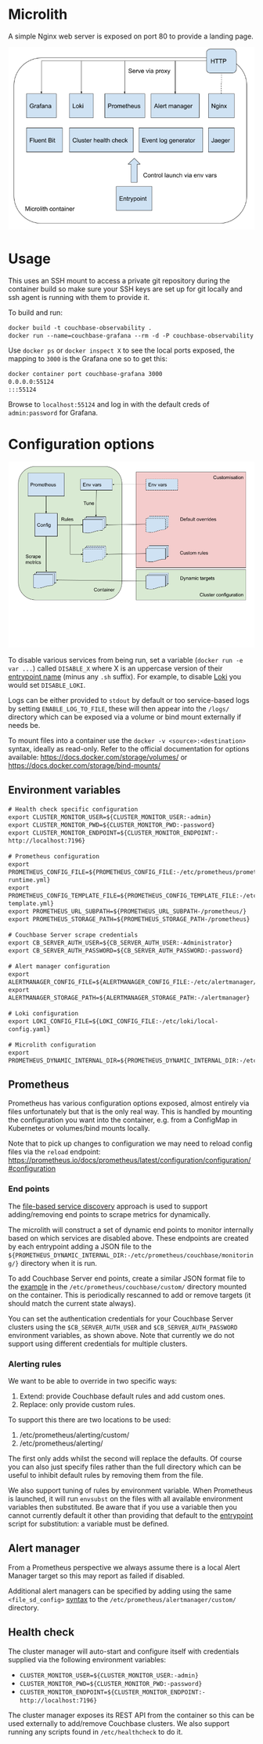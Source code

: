 # Microlith

A simple Nginx web server is exposed on port 80 to provide a landing page.

![Overview](/images/microlith-runtime.png)

# Usage

This uses an SSH mount to access a private git repository during the container build so make sure your SSH keys are set up for git locally and ssh agent is running with them to provide it.

To build and run:
```
docker build -t couchbase-observability .
docker run --name=couchbase-grafana --rm -d -P couchbase-observability
```
Use `docker ps` or `docker inspect X` to see the local ports exposed, the mapping to `3000` is the Grafana one so to get this:
```
docker container port couchbase-grafana 3000
0.0.0.0:55124
:::55124
```
Browse to `localhost:55124` and log in with the default creds of `admin:password` for Grafana.

# Configuration options

![Microlith configuration](/images/microlith-config.png)

To disable various services from being run, set a variable (`docker run -e var ...`) called `DISABLE_X` where X is an uppercase version of their [entrypoint name](entrypoints/) (minus any `.sh` suffix). For example, to disable [Loki](entrypoints/loki.sh) you would set `DISABLE_LOKI`.

Logs can be either provided to `stdout` by default or too service-based logs by setting `ENABLE_LOG_TO_FILE`, these will then appear into the `/logs/` directory which can be exposed via a volume or bind mount externally if needs be.

To mount files into a container use the `docker -v <source>:<destination>` syntax, ideally as read-only.
Refer to the official documentation for options available: https://docs.docker.com/storage/volumes/ or https://docs.docker.com/storage/bind-mounts/

## Environment variables

```
# Health check specific configuration
export CLUSTER_MONITOR_USER=${CLUSTER_MONITOR_USER:-admin}
export CLUSTER_MONITOR_PWD=${CLUSTER_MONITOR_PWD:-password}
export CLUSTER_MONITOR_ENDPOINT=${CLUSTER_MONITOR_ENDPOINT:-http://localhost:7196}

# Prometheus configuration
export PROMETHEUS_CONFIG_FILE=${PROMETHEUS_CONFIG_FILE:-/etc/prometheus/prometheus-runtime.yml}
export PROMETHEUS_CONFIG_TEMPLATE_FILE=${PROMETHEUS_CONFIG_TEMPLATE_FILE:-/etc/prometheus/prometheus-template.yml}
export PROMETHEUS_URL_SUBPATH=${PROMETHEUS_URL_SUBPATH-/prometheus/}
export PROMETHEUS_STORAGE_PATH=${PROMETHEUS_STORAGE_PATH-/prometheus}

# Couchbase Server scrape credentials
export CB_SERVER_AUTH_USER=${CB_SERVER_AUTH_USER:-Administrator}
export CB_SERVER_AUTH_PASSWORD=${CB_SERVER_AUTH_PASSWORD:-password}

# Alert manager configuration
export ALERTMANAGER_CONFIG_FILE=${ALERTMANAGER_CONFIG_FILE:-/etc/alertmanager/config.yml}
export ALERTMANAGER_STORAGE_PATH=${ALERTMANAGER_STORAGE_PATH:-/alertmanager}

# Loki configuration
export LOKI_CONFIG_FILE=${LOKI_CONFIG_FILE:-/etc/loki/local-config.yaml}

# Microlith configuration
export PROMETHEUS_DYNAMIC_INTERNAL_DIR=${PROMETHEUS_DYNAMIC_INTERNAL_DIR:-/etc/prometheus/couchbase/monitoring/}
```

## Prometheus

Prometheus has various configuration options exposed, almost entirely via files unfortunately but that is the only real way.
This is handled by mounting the configuration you want into the container, e.g. from a ConfigMap in Kubernetes or volumes/bind mounts locally.

Note that to pick up changes to configuration we may need to reload config files via the `reload` endpoint: https://prometheus.io/docs/prometheus/latest/configuration/configuration/#configuration

### End points
The [file-based service discovery](https://prometheus.io/docs/prometheus/latest/configuration/configuration/#file_sd_config) approach is used to support adding/removing end points to scrape metrics for dynamically.

The microlith will construct a set of dynamic end points to monitor internally based on which services are disabled above. These endpoints are created by each entrypoint adding a JSON file to the `${PROMETHEUS_DYNAMIC_INTERNAL_DIR:-/etc/prometheus/couchbase/monitoring/}` directory when it is run.

To add Couchbase Server end points, create a similar JSON format file to the [example](../examples/container/dynamic/prometheus/couchbase-servers/targets.json) in the `/etc/prometheus/couchbase/custom/` directory mounted on the container. This is periodically rescanned to add or remove targets (it should match the current state always).

You can set the authentication credentials for your Couchbase Server clusters using the `$CB_SERVER_AUTH_USER` and `$CB_SERVER_AUTH_PASSWORD` environment variables, as shown above. Note that currently we do not support using different credentials for multiple clusters.

### Alerting rules

We want to be able to override in two specific ways:
1. Extend: provide Couchbase default rules and add custom ones.
2. Replace: only provide custom rules.

To support this there are two locations to be used:
1. /etc/prometheus/alerting/custom/
2. /etc/prometheus/alerting/

The first only adds whilst the second will replace the defaults.
Of course you can also just specify files rather than the full directory which can be useful to inhibit default rules by removing them from the file.

We also support tuning of rules by environment variable.
When Prometheus is launched, it will run `envsubst` on the files with all available environment variables then substituted.
Be aware that if you use a variable then you cannot currently default it other than providing that default to the [entrypoint](entrypoints/prometheus.sh) script for substitution: a variable must be defined.

## Alert manager

From a Prometheus perspective we always assume there is a local Alert Manager target so this may report as failed if disabled.

Additional alert managers can be specified by adding using the same `<file_sd_config>` [syntax](https://prometheus.io/docs/prometheus/latest/configuration/configuration/#file_sd_config) to the `/etc/prometheus/alertmanager/custom/` directory.

## Health check
The cluster manager will auto-start and configure itself with credentials supplied via the following environment variables:

* `CLUSTER_MONITOR_USER=${CLUSTER_MONITOR_USER:-admin}`
* `CLUSTER_MONITOR_PWD=${CLUSTER_MONITOR_PWD:-password}`
* `CLUSTER_MONITOR_ENDPOINT=${CLUSTER_MONITOR_ENDPOINT:-http://localhost:7196}`

The cluster manager exposes its REST API from the container so this can be used externally to add/remove Couchbase clusters. We also support running any scripts found in `/etc/healthcheck` to do it.

